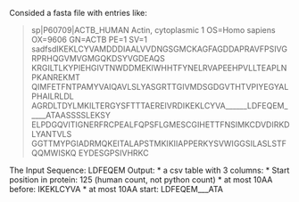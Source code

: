 Consided a fasta file with entries like:

>sp|P60709|ACTB_HUMAN Actin, cytoplasmic 1 OS=Homo sapiens OX=9606 GN=ACTB PE=1 SV=1
sadfsdIKEKLCYVAMDDDIAALVVDNGSGMCKAGFAGDDAPRAVFPSIVGRPRHQGVMVGMGQKDSYVGDEAQS
KRGILTLKYPIEHGIVTNWDDMEKIWHHTFYNELRVAPEEHPVLLTEAPLNPKANREKMT
QIMFETFNTPAMYVAIQAVLSLYASGRTTGIVMDSGDGVTHTVPIYEGYALPHAILRLDL
AGRDLTDYLMKILTERGYSFTTTAEREIVRDIKEKLCYVA______LDFEQEM_____ATAASSSSLEKSY
ELPDGQVITIGNERFRCPEALFQPSFLGMESCGIHETTFNSIMKCDVDIRKDLYANTVLS
GGTTMYPGIADRMQKEITALAPSTMKIKIIAPPERKYSVWIGGSILASLSTFQQMWISKQ
EYDESGPSIVHRKC

The Input Sequence: LDFEQEM
Output: 
    * a csv table with 3 columns:
        * Start position in protein: 125 (human count, not python count)
        * at most 10AA before: IKEKLCYVA
        * at most 10AA start: LDFEQEM___ATA
